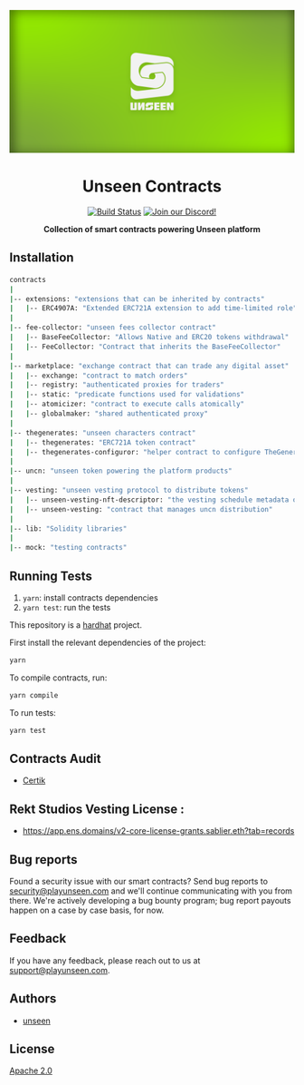 ![Unseen](img/Unseen-banner.png)
<br />

<h1 align="center">Unseen Contracts</h1>
<p align="center">
<a href="https://github.com/Rektstudios/unseen-audits/actions"><img alt="Build Status" src="https://github.com/Rektstudios/unseen-audits/actions/workflows/tests.yml/badge.svg"/></a>
<a href="https://discord.gg/playunseen"><img alt="Join our Discord!" src="https://img.shields.io/discord/.svg?color=7289da&label=discord&logo=discord&style=flat"/></a>
</p>
<p align="center"><strong>Collection of smart contracts powering Unseen platform</strong></p>

## Installation

```bash
contracts
|
|-- extensions: "extensions that can be inherited by contracts"
|   |-- ERC4907A: "Extended ERC721A extension to add time-limited role"
|
|-- fee-collector: "unseen fees collector contract"
|   |-- BaseFeeCollector: "Allows Native and ERC20 tokens withdrawal"
|   |-- FeeCollector: "Contract that inherits the BaseFeeCollector"
|
|-- marketplace: "exchange contract that can trade any digital asset"
|   |-- exchange: "contract to match orders"
|   |-- registry: "authenticated proxies for traders"
|   |-- static: "predicate functions used for validations"
|   |-- atomicizer: "contract to execute calls atomically"
|   |-- globalmaker: "shared authenticated proxy"
|
|-- thegenerates: "unseen characters contract"
|   |-- thegenerates: "ERC721A token contract"
|   |-- thegenerates-configuror: "helper contract to configure TheGenerates parameters"
|
|-- uncn: "unseen token powering the platform products"
|
|-- vesting: "unseen vesting protocol to distribute tokens"
|   |-- unseen-vesting-nft-descriptor: "the vesting schedule metadata onchain"
|   |-- unseen-vesting: "contract that manages uncn distribution"
|
|-- lib: "Solidity libraries"
|
|-- mock: "testing contracts"
```

## Running Tests

1. `yarn`: install contracts dependencies
2. `yarn test`: run the tests

This repository is a [hardhat](https://github.com/NomicFoundation/hardhat/tree/main) project.

First install the relevant dependencies of the project:

```bash
yarn
```

To compile contracts, run:

```bash
yarn compile
```

To run tests:

```bash
yarn test
```

## Contracts Audit

- [Certik](audit-reports/certik.pdf)

## Rekt Studios Vesting License :
- https://app.ens.domains/v2-core-license-grants.sablier.eth?tab=records

## Bug reports

Found a security issue with our smart contracts? Send bug reports to security@playunseen.com and we'll continue communicating with you from there. We're actively developing a bug bounty program; bug report payouts happen on a case by case basis, for now.

## Feedback

If you have any feedback, please reach out to us at support@playunseen.com.

## Authors

- [unseen](https://playunseen.com)

## License

[Apache 2.0](https://www.apache.org/licenses/LICENSE-2.0.txt)